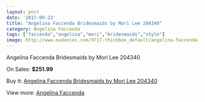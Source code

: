```yaml
---
layout: post
date: '2017-09-23'
title: "Angelina Faccenda Bridesmaids by Mori Lee 204340"
category: Angelina Faccenda
tags: ["faccenda","angelina","mori","bridesmaids","style"]
image: http://www.eudances.com/9717-thickbox_default/angelina-faccenda-bridesmaids-by-mori-lee-204340.jpg
---
```

Angelina Faccenda Bridesmaids by Mori Lee 204340

On Sales: **$251.99**
<a href="https://www.eudances.com/en/angelina-faccenda/3198-angelina-faccenda-bridesmaids-by-mori-lee-204340.html"><amp-img layout="responsive" width="600" height="600" src="//www.eudances.com/9717-thickbox_default/angelina-faccenda-bridesmaids-by-mori-lee-204340.jpg" alt="Angelina Faccenda Bridesmaids by Mori Lee 204340 0" /></a>
<a href="https://www.eudances.com/en/angelina-faccenda/3198-angelina-faccenda-bridesmaids-by-mori-lee-204340.html"><amp-img layout="responsive" width="600" height="600" src="//www.eudances.com/9722-thickbox_default/angelina-faccenda-bridesmaids-by-mori-lee-204340.jpg" alt="Angelina Faccenda Bridesmaids by Mori Lee 204340 1" /></a>
<a href="https://www.eudances.com/en/angelina-faccenda/3198-angelina-faccenda-bridesmaids-by-mori-lee-204340.html"><amp-img layout="responsive" width="600" height="600" src="//www.eudances.com/9721-thickbox_default/angelina-faccenda-bridesmaids-by-mori-lee-204340.jpg" alt="Angelina Faccenda Bridesmaids by Mori Lee 204340 2" /></a>
<a href="https://www.eudances.com/en/angelina-faccenda/3198-angelina-faccenda-bridesmaids-by-mori-lee-204340.html"><amp-img layout="responsive" width="600" height="600" src="//www.eudances.com/9720-thickbox_default/angelina-faccenda-bridesmaids-by-mori-lee-204340.jpg" alt="Angelina Faccenda Bridesmaids by Mori Lee 204340 3" /></a>
<a href="https://www.eudances.com/en/angelina-faccenda/3198-angelina-faccenda-bridesmaids-by-mori-lee-204340.html"><amp-img layout="responsive" width="600" height="600" src="//www.eudances.com/9719-thickbox_default/angelina-faccenda-bridesmaids-by-mori-lee-204340.jpg" alt="Angelina Faccenda Bridesmaids by Mori Lee 204340 4" /></a>
<a href="https://www.eudances.com/en/angelina-faccenda/3198-angelina-faccenda-bridesmaids-by-mori-lee-204340.html"><amp-img layout="responsive" width="600" height="600" src="//www.eudances.com/9718-thickbox_default/angelina-faccenda-bridesmaids-by-mori-lee-204340.jpg" alt="Angelina Faccenda Bridesmaids by Mori Lee 204340 5" /></a>

Buy it: [Angelina Faccenda Bridesmaids by Mori Lee 204340](https://www.eudances.com/en/angelina-faccenda/3198-angelina-faccenda-bridesmaids-by-mori-lee-204340.html "Angelina Faccenda Bridesmaids by Mori Lee 204340")

View more: [Angelina Faccenda](https://www.eudances.com/en/55-angelina-faccenda "Angelina Faccenda")